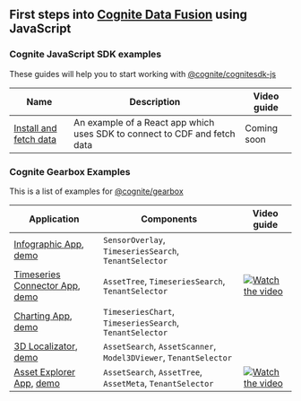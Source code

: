 ## First steps into [Cognite Data Fusion](https://cognite.com/products/cognite-data-fusion/) using JavaScript 

### Cognite JavaScript SDK examples
These guides will help you to start working with [@cognite/cognitesdk-js](https://github.com/cognitedata/cognitesdk-js)

| Name                                                                             | Description                                                       | Video guide                                                                                                     |
| --------------------------------------------------------------------------------------- | ---------------------------------------------------------------- | --------------------------------------------------------------------------------------------------------------- |
| [Install and fetch data][sdk-intro] | An example of a React app which uses SDK to connect to CDF and fetch data| Coming soon

[sdk-intro]: https://github.com/cognitedata/javascript-getting-started/tree/master/sdk-auth-and-fetch-data

### Cognite Gearbox Examples

This is a list of examples for [@cognite/gearbox](https://github.com/cognitedata/gearbox.js)

| Application                                                                             | Components                                                       | Video guide                                                                                                     |
| --------------------------------------------------------------------------------------- | ---------------------------------------------------------------- | --------------------------------------------------------------------------------------------------------------- |
| [Infographic App][infographic-app], [demo][infographic-demo]                            | `SensorOverlay`, `TimeseriesSearch`, `TenantSelector`            |                                                                                                                 |
| [Timeseries Connector App][timeseries-connector-app], [demo][timeseries-connector-demo] | `AssetTree`, `TimeseriesSearch`, `TenantSelector`                | [![Watch the video](https://img.youtube.com/vi/4hvF7voDK_g/1.jpg)](https://www.youtube.com/watch?v=4hvF7voDK_g) |
| [Charting App][charting-app], [demo][charting-demo]                                     | `TimeseriesChart`, `TimeseriesSearch`, `TenantSelector`          |                                                                                                                 |
| [3D Localizator][3d-localizator], [demo][3d-localizator-demo]                           | `AssetSearch`, `AssetScanner`, `Model3DViewer`, `TenantSelector` |                                                                                                                 |
| [Asset Explorer App][asset-explorer-app], [demo][asset-explorer-demo]                   | `AssetSearch`, `AssetTree`, `AssetMeta`, `TenantSelector`        | [![Watch the video](https://img.youtube.com/vi/gL0o2318BHc/1.jpg)](https://www.youtube.com/watch?v=gL0o2318BHc) |

[infographic-app]: https://github.com/cognitedata/javascript-getting-started/tree/master/infographic-app
[timeseries-connector-app]: https://github.com/cognitedata/javascript-getting-started/tree/master/timeseries-connector-app
[charting-app]: https://github.com/cognitedata/javascript-getting-started/tree/master/charting-app
[3d-localizator]: https://github.com/cognitedata/javascript-getting-started/tree/master/3d-localizator
[asset-explorer-app]: https://github.com/cognitedata/javascript-getting-started/tree/master/asset-explorer-app
[infographic-demo]: https://cognitedata.github.io/javascript-getting-started/infographic-app
[timeseries-connector-demo]: https://cognitedata.github.io/javascript-getting-started/timeseries-connector-app
[charting-demo]: https://cognitedata.github.io/javascript-getting-started/charting-app
[3d-localizator-demo]: https://cognitedata.github.io/javascript-getting-started/3d-localizator
[asset-explorer-demo]: https://cognitedata.github.io/javascript-getting-started/asset-explorer-app
